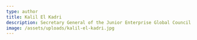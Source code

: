 ```yaml
---
type: author
title: Kalil El Kadri
description: Secretary General of the Junior Enterprise Global Council
image: /assets/uploads/kalil-el-kadri.jpg
---
```


